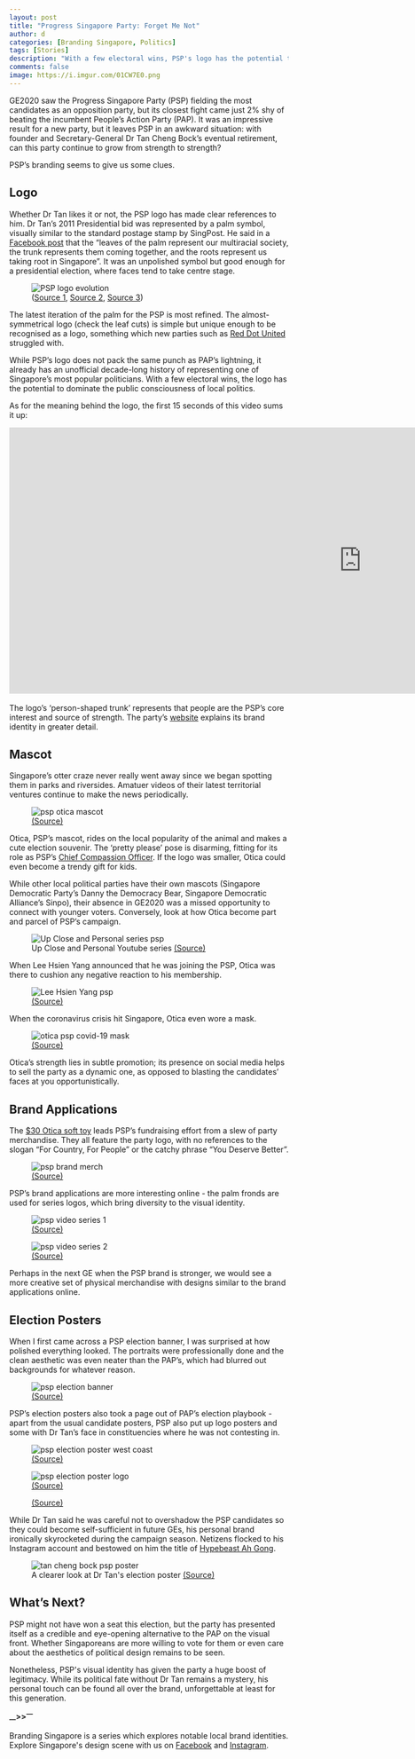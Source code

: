 ```yaml
---
layout: post
title: "Progress Singapore Party: Forget Me Not"
author: d
categories: [Branding Singapore, Politics]
tags: [Stories]
description: "With a few electoral wins, PSP's logo has the potential to rival the iconic lightning."
comments: false
image: https://i.imgur.com/01CW7E0.png
---
```


GE2020 saw the Progress Singapore Party (PSP) fielding the most candidates as an opposition party, but its closest fight came just 2% shy of beating the incumbent People’s Action Party (PAP). It was an impressive result for a new party, but it leaves PSP in an awkward situation: with founder and Secretary-General Dr Tan Cheng Bock’s eventual retirement, can this party continue to grow from strength to strength? 

PSP’s branding seems to give us some clues.

<h2>Logo</h2>
Whether Dr Tan likes it or not, the PSP logo has made clear references to him. Dr Tan’s 2011 Presidential bid was represented by a palm symbol, visually similar to the standard postage stamp by SingPost. He said in a <a href="https://www.facebook.com/TanChengBock/posts/163031897104687" target="_blank">Facebook post</a> that the “leaves of the palm represent our multiracial society, the trunk represents them coming together, and the roots represent us taking root in Singapore”. It was an unpolished symbol but good enough for a presidential election, where faces tend to take centre stage. 

<figure>
<img src="https://i.imgur.com/jo6IDZm.jpg" alt="PSP logo evolution">
<figcaption>(<a href="https://www.singpost.com/sites/default/files/PPI%20T%26Cs.pdf" target="_blank">Source 1</a>, <a href="https://en.wikipedia.org/wiki/2011_Singaporean_presidential_election" target="_blank">Source 2</a>, <a href="https://psp.org.sg" target="_blank">Source 3</a>)</figcaption>
</figure>

The latest iteration of the palm for the PSP is most refined. The almost-symmetrical logo (check the leaf cuts) is simple but unique enough to be recognised as a logo, something which new parties such as <a href="https://dis-sg.github.io/creative-weekly-3/" target="_blank">Red Dot United</a> struggled with. 

While PSP’s logo does not pack the same punch as PAP’s lightning, it already has an unofficial decade-long history of representing one of Singapore’s most popular politicians. With a few electoral wins, the logo has the potential to dominate the public consciousness of local politics.

As for the meaning behind the logo, the first 15 seconds of this video sums it up:

<div class="video-responsive"><iframe width="1269" height="480" src="https://www.youtube.com/embed/XP4YnvLLGDY" frameborder="0" allow="accelerometer; autoplay; encrypted-media; gyroscope; picture-in-picture" allowfullscreen></iframe>
</div>
<br>
The logo’s ‘person-shaped trunk’ represents that people are the PSP’s core interest and source of strength. The party’s <a href="https://psp.org.sg/vision/" target="_blank">website</a> explains its brand identity in greater detail.

<h2>Mascot</h2>
Singapore’s otter craze never really went away since we began spotting them in parks and riversides. Amatuer videos of their latest territorial ventures continue to make the news periodically.

<figure>
<img src="https://i.imgur.com/9RNV1z5.jpg" alt="psp otica mascot">
<figcaption><a href="https://www.facebook.com/progresssingaporepartyofficial/photos/a.1104456406417938/1353890374807872" target="_blank">(Source)</a></figcaption>
</figure>

Otica, PSP’s mascot, rides on the local popularity of the animal and makes a cute election souvenir. The ‘pretty please’ pose is disarming, fitting for its role as PSP’s <a href="https://www.facebook.com/progresssingaporepartyofficial/photos/a.1104456406417938/1353890374807872" target="_blank">Chief Compassion Officer</a>. If the logo was smaller, Otica could even become a trendy gift for kids. 

While other local political parties have their own mascots (Singapore Democratic Party’s Danny the Democracy Bear, Singapore Democratic Alliance’s Sinpo), their absence in GE2020 was a missed opportunity to connect with younger voters. Conversely, look at how Otica become part and parcel of PSP’s campaign.

<figure>
<img src="https://i.imgur.com/3XsTiu0.png" alt="Up Close and Personal series psp">
<figcaption>Up Close and Personal Youtube series <a href="https://www.youtube.com/watch?v=2j-6-L9XC2c" target="_blank">(Source)</a></figcaption>
</figure>

When Lee Hsien Yang announced that he was joining the PSP, Otica was there to cushion any negative reaction to his membership. 

<figure>
<img src="https://i.imgur.com/pvC8h2r.jpg" alt="Lee Hsien Yang psp">
<figcaption><a href="https://www.facebook.com/progresssingaporepartyofficial/photos/a.1104456406417938/1378465695683673" target="_blank">(Source)</a></figcaption>
</figure>

When the coronavirus crisis hit Singapore, Otica even wore a mask.

<figure>
<img src="https://i.imgur.com/cVnooJW.jpg" alt="otica psp covid-19 mask">
<figcaption><a href="https://www.facebook.com/progresssingaporepartyofficial/photos/a.1104456406417938/1315498191980424/" target="_blank">(Source)</a></figcaption>
</figure>

Otica’s strength lies in subtle promotion; its presence on social media helps to sell the party as a dynamic one, as opposed to blasting the candidates’ faces at you opportunistically.  

<h2>Brand Applications</h2>
The <a href="https://psp.org.sg/psps-souvenirs-for-sale-now-come-show-your-support/" target="_blank">$30 Otica soft toy</a> leads PSP’s fundraising effort from a slew of party merchandise. They all feature the party logo, with no references to the slogan “For Country, For People” or the catchy phrase “You Deserve Better”. 

<figure>
<img src="https://i.imgur.com/GCFC2kO.jpg" alt="psp brand merch">
<figcaption><a href="https://www.facebook.com/pspwestcoast/photos/a.149276493427065/149279536760094" target="_blank">(Source)</a></figcaption>
</figure>

PSP’s brand applications are more interesting online - the palm fronds are used for series logos, which bring diversity to the visual identity.

<figure>
<img src="https://i.imgur.com/S99isx6.png" alt="psp video series 1">
<figcaption><a href="https://www.youtube.com/watch?v=2j-6-L9XC2c" target="_blank">(Source)</a></figcaption>
</figure>

<figure>
<img src="https://i.imgur.com/toY057r.png" alt="psp video series 2">
<figcaption><a href="https://www.youtube.com/watch?v=lSm1SP6yUYI" target="_blank">(Source)</a></figcaption>
</figure>

Perhaps in the next GE when the PSP brand is stronger, we would see a more creative set of physical merchandise with designs similar to the brand applications online.

<h2>Election Posters</h2>
When I first came across a PSP election banner, I was surprised at how polished everything looked. The portraits were professionally done and the clean aesthetic was even neater than the PAP’s, which had blurred out backgrounds for whatever reason.

<figure>
<img src="https://i.imgur.com/09R89pH.jpg" alt="psp election banner">
<figcaption><a href="https://www.facebook.com/kaylalowsy/photos/a.102568991401397/150365096621786" target="_blank">(Source)</a></figcaption>
</figure>

PSP’s election posters also took a page out of PAP’s election playbook - apart from the usual candidate posters, PSP also put up logo posters and some with Dr Tan’s face in constituencies where he was not contesting in. 

<figure>
<img src="https://i.imgur.com/AtihDjI.jpg" alt="psp election poster west coast">
<figcaption><a href="https://www.todayonline.com/singapore/ge2020-hot-spots-west-coast-grc-not-all-quiet-western-front-ex-pap-man-returns-stamping" target="_blank">(Source)</a></figcaption>
</figure>

<figure>
<img src="https://i.imgur.com/adIL3k5.png" alt="psp election poster logo">
<figcaption><a href="https://www.facebook.com/progresssingaporepartyofficial/videos/1639410396219350/" target="_blank">(Source)</a></figcaption>
</figure>

<figure>
<img src="https://i.imgur.com/C4sjy1I.jpg" alt="">
<figcaption><a href="https://www.straitstimes.com/multimedia/photos/in-pictures-singaporeans-out-and-about-the-weekend-after-ge2020" target="_blank">(Source)</a></figcaption>
</figure>

While Dr Tan said he was careful not to overshadow the PSP candidates so they could become self-sufficient in future GEs, his personal brand ironically skyrocketed during the campaign season. Netizens flocked to his Instagram account and bestowed on him the title of <a href="https://www.channelnewsasia.com/news/singapore/ge2020-hypebeast-and-woke-psp-chief-tan-cheng-bock-12894060" target="_blank">Hypebeast Ah Gong</a>.

<figure>
<img src="https://i.imgur.com/fS3TXMu.jpg" alt="tan cheng bock psp poster">
<figcaption>A clearer look at Dr Tan's election poster <a href="https://www.todayonline.com/singapore/police-investigate-62-year-old-man-over-alleged-damage-psp-election-posters-jurong-west" target="_blank">(Source)</a></figcaption>
</figure>

<h2>What’s Next?</h2>
PSP might not have won a seat this election, but the party has presented itself as a credible and eye-opening alternative to the PAP on the visual front. Whether Singaporeans are more willing to vote for them or even care about the aesthetics of political design remains to be seen. 

Nonetheless, PSP's visual identity has given the party a huge boost of legitimacy. While its political fate without Dr Tan remains a mystery, his personal touch can be found all over the brand, unforgettable at least for this generation. 

<strong><sub>—</sub>><sub></sub>><sup>—</sup></strong>

Branding Singapore is a series which explores notable local brand identities. Explore Singapore's design scene with us on <a href="https://www.facebook.com/designinsingapore/">Facebook</a> and <a href="https://www.instagram.com/designinsingapore/">Instagram</a>. 
